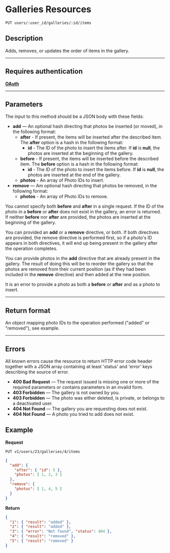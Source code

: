 # Galleries Resources

    PUT users/:user_id/galleries/:id/items

## Description

Adds, removes, or updates the order of items in the gallery.

***


## Requires authentication
**[OAuth][]**

***

## Parameters
The input to this method should be a JSON body with these fields:
- **add** — An optional hash directing that photos be inserted (or moved), in the following format:
  - **after** - If present, the items will be inserted after the described item.  The **after** option is a hash in the following format:
    - **id** - The ID of the photo to insert the items after.  If **id** is **null**, the photos are inserted at the beginning of the gallery.
  - **before** - If present, the items will be inserted before the described item.  The **before** option is a hash in the following format:
    - **id** - The ID of the photo to insert the items before.  If **id** is **null**, the photos are inserted at the end of the gallery.
  - **photos** - An array of Photo IDs to insert.
- **remove** — Am optional hash directing that photos be removed, in the following format:
  - **photos** - An array of Photo IDs to remove.

You cannot specify both **before** and **after** in a single request.  If the ID of the photo in a **before** or **after** does not exist in the gallery, an error is returned.  If neither **before** nor **after** are provided, the photos are inserted at the beginning of the gallery.

You can provided an **add** or a **remove** directive, or both.  If both directives are provided, the remove directive is performed first, so if a photo's ID appears in both directives, it will end up being present in the gallery after the operation completes.

You can provide photos in the **add** directive that are already present in the gallery.  The result of doing this will be to reorder the gallery so that the photos are removed from their current position (as if they had been included in the **remove** directive) and then added at the new position.

It is an error to provide a photo as both a **before** or **after** and as a photo to insert.

***

## Return format

An object mapping photo IDs to the operation performed ("added" or "removed"), see example.

***

## Errors
All known errors cause the resource to return HTTP error code header together with a JSON array containing at least 'status' and 'error' keys describing the source of error.

- **400 Bad Request** — The request issued is missing one or more of the required parameters or contains parameters in an invalid form.
- **403 Forbidden** — The gallery is not owned by you.
- **403 Forbidden** — The photo was either deleted, is private, or belongs to a deactivated user.
- **404 Not Found** — The gallery you are requesting does not exist.
- **404 Not Found** — A photo you tried to add does not exist.

## Example
**Request**

    PUT v1/users/23/galleries/4/items

``` json
{
  "add": {
    "after": { "id": 5 },
    "photos": [ 1, 2, 3 ]
  },
  "remove": {
    "photos": [ 1, 4, 5 ]
  }
}
```

**Return**
``` json
{
  "1": { "result": "added" },
  "2": { "result": "added" },
  "3": { "error": "Not found", "status": 404 },
  "4": { "result": "removed" },
  "5": { "result": "removed" }
}
```

[OAuth]: https://github.com/500px/api-documentation/tree/master/authentication
[category]: https://github.com/500px/api-documentation/blob/master/basics/formats_and_terms.md#categories
